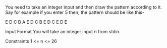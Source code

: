You need to take an integer input and then draw the pattern according to it. Say for example if you enter 5 then, the pattern should be like this- 

E D C B A 
E D C B 
E D C 
E D 
E 

Input Format
You will take an integer input n from stdin.

Constraints
1 <= n <= 26